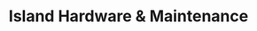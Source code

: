 ---
title: "Island Hardware & Maintenance"
url: /bald-head-island/island-hardware-und-maintenance/
shop: Eisenwaren
---